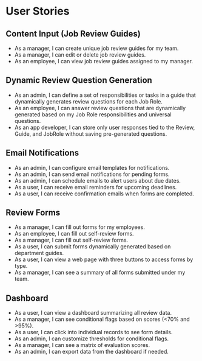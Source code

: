 # User Stories

## Content Input (Job Review Guides)
- As a manager, I can create unique job review guides for my team.
- As a manager, I can edit or delete job review guides.
- As an employee, I can view job review guides assigned to my manager.

## Dynamic Review Question Generation
- As an admin, I can define a set of responsibilities or tasks in a guide that dynamically generates review questions for each Job Role.
- As an employee, I can answer review questions that are dynamically generated based on my Job Role responsibilities and universal questions.
- As an app developer, I can store only user responses tied to the Review, Guide, and JobRole without saving pre-generated questions.

## Email Notifications
- As an admin, I can configure email templates for notifications.
- As an admin, I can send email notifications for pending forms.
- As an admin, I can schedule emails to alert users about due dates.
- As a user, I can receive email reminders for upcoming deadlines.
- As a user, I can receive confirmation emails when forms are completed.

## Review Forms
- As a manager, I can fill out forms for my employees.
- As an employee, I can fill out self-review forms.
- As a manager, I can fill out self-review forms.
- As a user, I can submit forms dynamically generated based on department guides.
- As a user, I can view a web page with three buttons to access forms by type.
- As a manager, I can see a summary of all forms submitted under my team.

## Dashboard
- As a user, I can view a dashboard summarizing all review data.
- As a manager, I can see conditional flags based on scores (<70% and >95%).
- As a user, I can click into individual records to see form details.
- As an admin, I can customize thresholds for conditional flags.
- As a manager, I can see a matrix of evaluation scores.
- As an admin, I can export data from the dashboard if needed.


